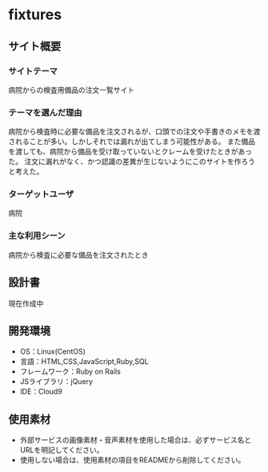 # fixtures

## サイト概要
### サイトテーマ
病院からの検査用備品の注文一覧サイト

### テーマを選んだ理由
病院から検査時に必要な備品を注文されるが、口頭での注文や手書きのメモを渡されることが多い。しかしそれでは漏れが出てしまう可能性がある。
また備品を渡しても、病院から備品を受け取っていないとクレームを受けたときがあった。
注文に漏れがなく、かつ認識の差異が生じないようにこのサイトを作ろうと考えた。

### ターゲットユーザ
病院

### 主な利用シーン
病院から検査に必要な備品を注文されたとき

## 設計書
現在作成中

## 開発環境
- OS：Linux(CentOS)
- 言語：HTML,CSS,JavaScript,Ruby,SQL
- フレームワーク：Ruby on Rails
- JSライブラリ：jQuery
- IDE：Cloud9

## 使用素材
- 外部サービスの画像素材・音声素材を使用した場合は、必ずサービス名とURLを明記してください。
- 使用しない場合は、使用素材の項目をREADMEから削除してください。